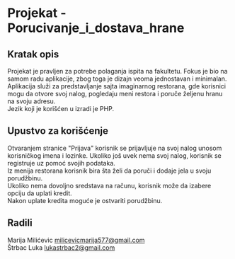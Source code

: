 # Projekat - Porucivanje_i_dostava_hrane
## Kratak opis
Projekat je pravljen za potrebe polaganja ispita na fakultetu. Fokus je bio na samom radu aplikacije, zbog toga je dizajn veoma jednostavan i minimalan. \
Aplikacija služi za predstavljanje sajta imaginarnog restorana, gde korisnici mogu da otvore svoj nalog, pogledaju meni restora i poruče željenu hranu na svoju adresu.\
Jezik koji je korišćen u izradi je PHP.

## Upustvo za korišćenje
Otvaranjem stranice "Prijava" korisnik se prijavljuje na svoj nalog unosom korisničkog imena i lozinke. Ukoliko još uvek nema svoj nalog, korisnik se registruje uz pomoć svojih podataka.\
Iz menija restorana korisnik bira šta želi da poruči i dodaje jela u svoju porudžbinu.\
Ukoliko nema dovoljno sredstava na računu, korisnik može da izabere opciju da uplati kredit.\
Nakon uplate kredita moguće je ostvariti porudžbinu.

## Radili
Marija Milićevic milicevicmarija577@gmail.com\
Štrbac Luka lukastrbac2@gmail.com
